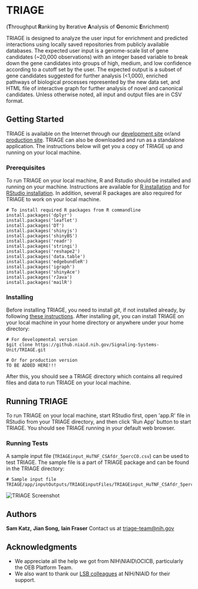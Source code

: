 # TRIAGE
(**T**hroughput **R**anking by **I**terative **A**nalysis of **G**enomic **E**nrichment)



TRIAGE is designed to analyze the user input for enrichment and predicted interactions using locally saved repositories from publicly available databases. The expected user input is a genome-scale list of gene candidates (~20,000 observations) with an integer based variable to break down the gene candidates into groups of high, medium, and low confidence according to a cutoff set by the user. The expected output is a subset of gene candidates suggested for further analysis (<1,000), enriched pathways of biological processes represented by the new data set, and HTML file of interactive graph for further analysis of novel and canonical candidates. Unless otherwise noted, all input and output files are in CSV format.


## Getting Started

TRIAGE is available on the Internet through our [development site](https://triage.niaidawsqa.net) or/and [production site](https://triage.niaid.nih.gov/). TRIAGE can also be downloaded and run as a standalone application. The instructions below will get you a copy of TRIAGE up and running on your local machine. 

### Prerequisites

To run TRIAGE on your local machine, R and Rstudio should be installed and running on your machine. Instructions are available for [R installation](https://cran.r-project.org/bin/) and for [RStudio installation](https://www.rstudio.com/products/rstudio/download/). In addition, several R packages are also required for TRIAGE to work on your local machine. 

```
# To install required R packages from R commandline
install.packages('dplyr')
install.packages('leaflet')
install.packages('DT')   
install.packages('shinyjs')
install.packages('shinyBS')
install.packages('readr')
install.packages('stringi')
install.packages('reshape2')
install.packages('data.table')
install.packages('edgebundleR')
install.packages('igraph')
install.packages('shinyAce')
install.packages('rJava')
install.packages('mailR')
```

### Installing

Before installing TRIAGE, you need to install *git*, if not installed already, by following [these instructions](https://gist.github.com/derhuerst/1b15ff4652a867391f03). After installing *git*, you can install TRIAGE on your local machine in your home directory or anywhere under your home directory:

```
# For developmental version
$git clone https://github.niaid.nih.gov/Signaling-Systems-Unit/TRIAGE.git

# Or for production version
TO BE ADDED HERE!!!
```

After this, you should see a TRIAGE directory which contains all required files and data to run TRIAGE on your local machine.

## Running TRIAGE

To run TRIAGE on your local machine, start RStudio first, open 'app.R' file in RStudio from your TRIAGE directory, and then click 'Run App' button to start TRIAGE. You should see TRIAGE running in your default web browser.


### Running Tests

A sample input file (`TRIAGEinput_HuTNF_CSAfdr_5percCO.csv`) can be used to test TRIAGE. The sample file is a part of TRIAGE package and can be found in the TRIAGE directory:

```
# Sample input file
TRIAGE/app/inputOutputs/TRIAGEinputFiles/TRIAGEinput_HuTNF_CSAfdr_5percCO.csv
```

![TRIAGE Screenshot](./tree/master/app/www/images/TRIAGE_screen3.tiff)

## Authors

**Sam Katz,**
**Jian Song,**
**Iain Fraser**
Contact us at triage-team@nih.gov


## Acknowledgments

* We appreciate all the help we got from NIH\NIAID\OCICB, particularly the OEB Platform Team.
* We also want to thank our [LSB colleagues](https://www.niaid.nih.gov/research/lab-systems-biology) at NIH/NIAID for their support.


